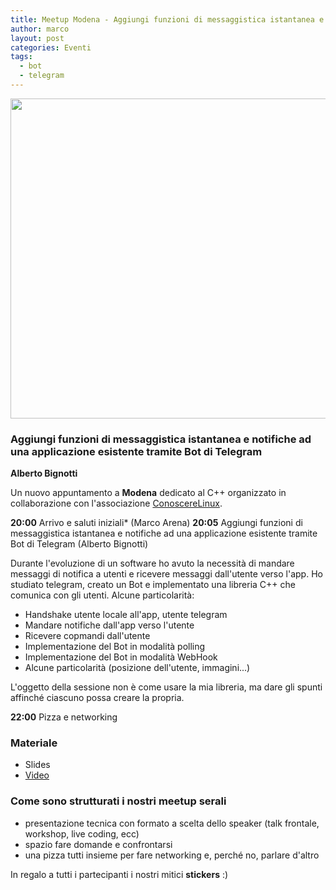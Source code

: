 ```yaml
---
title: Meetup Modena - Aggiungi funzioni di messaggistica istantanea e notifiche ad una applicazione esistente tramite Bot di Telegram
author: marco
layout: post
categories: Eventi
tags:
  - bot
  - telegram
---
```



<center><img class="aligncenter wp-image-9334 size-full" src="https://www.italiancpp.org/wp-content/uploads/2020/01/banner_meetupMo0220.png" alt="" width="1024" height="512" /></center>

<h3>Aggiungi funzioni di messaggistica istantanea e notifiche ad una applicazione esistente tramite Bot di Telegram</h3>

**Alberto Bignotti**

Un nuovo appuntamento a <strong>Modena</strong> dedicato al C++ organizzato in collaborazione con l'associazione <a href="http://conoscerelinux.org">ConoscereLinux</a>.

**20:00** Arrivo e saluti iniziali* (Marco Arena)
**20:05** Aggiungi funzioni di messaggistica istantanea e notifiche ad una applicazione esistente tramite Bot di Telegram (Alberto Bignotti)

Durante l'evoluzione di un software ho avuto la necessità di mandare messaggi di notifica a utenti e ricevere messaggi dall'utente verso l'app. Ho studiato telegram, creato un Bot e implementato una libreria C++ che comunica con gli utenti. Alcune particolarità:

- Handshake utente locale all'app, utente telegram
- Mandare notifiche dall'app verso l'utente
- Ricevere copmandi dall'utente
- Implementazione del Bot in modalità polling
- Implementazione del Bot in modalità WebHook
- Alcune particolarità (posizione dell'utente, immagini...)

L'oggetto della sessione non è come usare la mia libreria, ma dare gli spunti affinché ciascuno possa creare la propria.

**22:00** Pizza e networking

<h3>Materiale</h3>

<ul>
 	<li>Slides</li>
 	<li><a href="https://www.youtube.com/watch?v=tsUHES0ItvY">Video</a></li>
</ul>


<h3>Come sono strutturati i nostri meetup serali</h3>

<ul>
 	<li>presentazione tecnica con formato a scelta dello speaker (talk frontale, workshop, live coding, ecc)</li>
 	<li>spazio fare domande e confrontarsi</li>
 	<li>una pizza tutti insieme per fare networking e, perché no, parlare d'altro</li>
</ul>

In regalo a tutti i partecipanti i nostri mitici <strong>stickers</strong> :)
